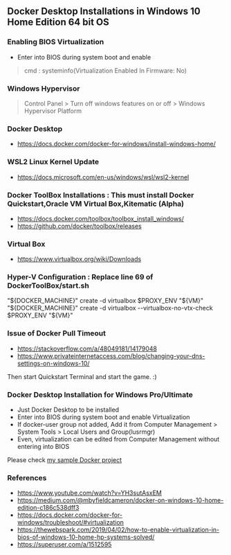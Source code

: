 ## Docker Desktop Installations in Windows 10 Home Edition 64 bit OS

### Enabling BIOS Virtualization
* Enter into BIOS during system boot and enable
> cmd : systeminfo(Virtualization Enabled In Firmware: No)

### Windows Hypervisor
> Control Panel > Turn off windows features on or off > Windows Hypervisor Platform	

### Docker Desktop
* https://docs.docker.com/docker-for-windows/install-windows-home/
				   
### WSL2 Linux Kernel Update
* https://docs.microsoft.com/en-us/windows/wsl/wsl2-kernel

### Docker ToolBox Installations : This must install Docker Quickstart,Oracle VM Virtual Box,Kitematic (Alpha)
* https://docs.docker.com/toolbox/toolbox_install_windows/
* https://github.com/docker/toolbox/releases

### Virtual Box
* https://www.virtualbox.org/wiki/Downloads

### Hyper-V Configuration : Replace line 69 of DockerToolBox/start.sh
"${DOCKER_MACHINE}" create -d virtualbox $PROXY_ENV "${VM}"
"${DOCKER_MACHINE}" create -d virtualbox --virtualbox-no-vtx-check $PROXY_ENV "${VM}"

### Issue of Docker Pull Timeout
* https://stackoverflow.com/a/48049181/14179048
* https://www.privateinternetaccess.com/blog/changing-your-dns-settings-on-windows-10/

Then start Quickstart Terminal and start the game. :)

### Docker Desktop Installation for Windows Pro/Ultimate
* Just Docker Desktop to be installed
* Enter into BIOS during system boot and enable Virtualization 
* If docker-user group not added, Add it from Computer Management > System Tools > Local Users and Group(lusrmgr)
* Even, virtualization can be edited from Computer Management without entering into BIOS

Please check [my sample Docker project](https://github.com/anupama-sinha/spring-mysql-docker-application)

### References
* https://www.youtube.com/watch?v=YH3sutAsxEM
* https://medium.com/@mbyfieldcameron/docker-on-windows-10-home-edition-c186c538dff3
* https://docs.docker.com/docker-for-windows/troubleshoot/#virtualization
* https://thewebspark.com/2019/04/02/how-to-enable-virtualization-in-bios-of-windows-10-home-hp-systems-solved/
* https://superuser.com/a/1512595
